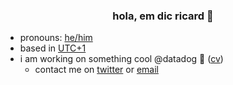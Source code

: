<h3 align="center">hola, em dic ricard 👋</h3>

- pronouns: [he/him](http://pronoun.is/he)
- based in [UTC+1](https://time.is/UTC+1)
- i am working on something cool @datadog 🐶 ([cv](https://docs.google.com/document/d/e/2PACX-1vQxqcEyPExCHCgFNFw9mylLigdYu981FvX0gZDfXdLriKGYKOyXPvcCfee6QfOjkjJbGf5XnhnSD01y/pub))
  - contact me on [twitter](https://twitter.com/i_am_ricard) or [email](mailto:iamricard@fastmail.com)
